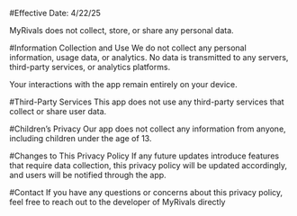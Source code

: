 #Effective Date: 4/22/25

MyRivals does not collect, store, or share any personal data.

#Information Collection and Use
We do not collect any personal information, usage data, or analytics.
No data is transmitted to any servers, third-party services, or analytics platforms.

Your interactions with the app remain entirely on your device.

#Third-Party Services
This app does not use any third-party services that collect or share user data.

#Children’s Privacy
Our app does not collect any information from anyone, including children under the age of 13.

#Changes to This Privacy Policy
If any future updates introduce features that require data collection, this privacy policy will be updated accordingly, and users will be notified through the app.

#Contact
If you have any questions or concerns about this privacy policy, feel free to reach out to the developer of MyRivals directly

